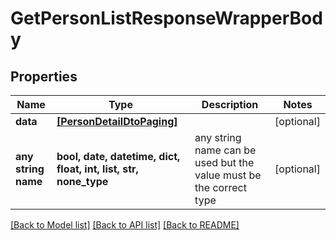 # GetPersonListResponseWrapperBody


## Properties
Name | Type | Description | Notes
------------ | ------------- | ------------- | -------------
**data** | [**[PersonDetailDtoPaging]**](PersonDetailDtoPaging.md) |  | [optional] 
**any string name** | **bool, date, datetime, dict, float, int, list, str, none_type** | any string name can be used but the value must be the correct type | [optional]

[[Back to Model list]](../README.md#documentation-for-models) [[Back to API list]](../README.md#documentation-for-api-endpoints) [[Back to README]](../README.md)


